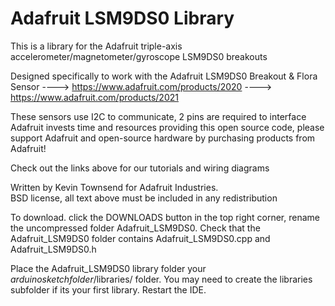 Adafruit LSM9DS0 Library
========================

This is a library for the Adafruit triple-axis accelerometer/magnetometer/gyroscope LSM9DS0 breakouts

Designed specifically to work with the Adafruit LSM9DS0 Breakout & Flora Sensor
  ----> https://www.adafruit.com/products/2020
  ----> https://www.adafruit.com/products/2021

These sensors use I2C to communicate, 2 pins are required to interface
Adafruit invests time and resources providing this open source code, 
please support Adafruit and open-source hardware by purchasing 
products from Adafruit!

Check out the links above for our tutorials and wiring diagrams 

Written by Kevin Townsend for Adafruit Industries.  
BSD license, all text above must be included in any redistribution

To download. click the DOWNLOADS button in the top right corner, rename the uncompressed folder Adafruit_LSM9DS0. Check that the Adafruit_LSM9DS0 folder contains Adafruit_LSM9DS0.cpp and Adafruit_LSM9DS0.h

Place the Adafruit_LSM9DS0 library folder your *arduinosketchfolder*/libraries/ folder. You may need to create the libraries subfolder if its your first library. Restart the IDE.
